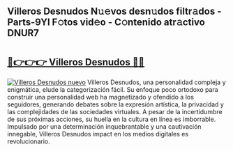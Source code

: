 ## Villeros Desnudos N𝚞𝚎vos desn𝚞dos filtr𝚊dos - Parts-9Yl F𝚘tos vid𝚎o - C𝚘ntenido atr𝚊ctivo DNUR7

# <h2><a href="http://mbczmi.tromn.icu/?c=Villeros+Desnudos">🔗👉👉👉 Villeros Desnudos 🔗🔗</a></h2>

[![Villeros Desnudos nuevo](https://i.imgur.com/pEAQMta.gif)](http://mbczmi.tromn.icu/?c=Villeros+Desnudos)
Villeros Desnudos, una personalidad compleja y enigmática, elude la categorización fácil. Su enfoque poco ortodoxo para construir una personalidad web ha magnetizado y ofendido a los seguidores, generando debates sobre la expresión artística, la privacidad y las complejidades de las sociedades virtuales. A pesar de la incertidumbre de sus próximas acciones, su huella en la cultura en línea es imborrable. Impulsado por una determinación inquebrantable y una cautivación innegable, Villeros Desnudos impact en los medios digitales es revolucionario.
